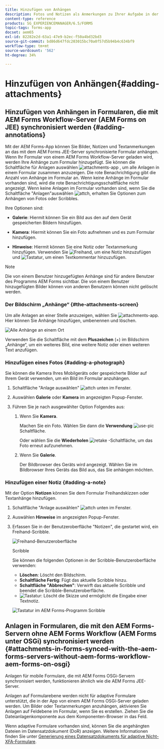 ```yaml
---
title: Hinzufügen von Anhängen
description: Fotos und Notizen als Anmerkungen zu Ihrer Aufgabe in der AEM Forms-App hinzufügen
content-type: reference
products: SG_EXPERIENCEMANAGER/6.5/FORMS
topic-tags: forms-app
docset: aem65
exl-id: 82282e2d-63a1-47e9-b2ec-f50a4bd32bd3
source-git-commit: bd86d647fdc203015bc70a0f57d5b94b4c634bf9
workflow-type: tm+mt
source-wordcount: '562'
ht-degree: 34%

---
```


# Hinzufügen von Anhängen{#adding-attachments}

## Hinzufügen von Anhängen in Formularen, die mit AEM Forms Workflow-Server (AEM Forms on JEE) synchronisiert werden {#adding-annotations}

Mit der AEM Forms-App können Sie Bilder, Notizen und Textanmerkungen an das mit dem AEM Forms JEE-Server synchronisierte Formular anhängen. Wenn Ihr Formular von einem AEM Forms Workflow-Server geladen wird, werden Ihre Anhänge zum Formular hinzugefügt. Sie können die Schaltfläche für Anlagen auswählen ![attachments-app](assets/attachments-app.png) , um alle Anlagen in einem Formular zusammen anzuzeigen. Die rote Benachrichtigung gibt die Anzahl von Anhänge im Formular an. Wenn keine Anhänge im Formular vorhanden sind, wird die rote Benachrichtigungsschaltfläche nicht angezeigt. Wenn keine Anlagen im Formular vorhanden sind, wenn Sie die Schaltfläche &quot;Anlagen&quot;auswählen ![attch](assets/attch.png), erhalten Sie Optionen zum Anhängen von Fotos oder Scribbles.

Ihre Optionen sind:

* **Galerie**: Hiermit können Sie ein Bild aus den auf dem Gerät gespeicherten Bildern hinzufügen.

* **Kamera**: Hiermit können Sie ein Foto aufnehmen und es zum Formular hinzufügen. 

* **Hinweise**: Hiermit können Sie eine Notiz oder Textanmerkung hinzufügen. Verwenden Sie ![Freihand](assets/scribble.png), um eine Notiz hinzuzufügen und ![Tastatur](assets/keyboard.png), um einen Textkommentar hinzuzufügen.

>[!NOTE]
>
>Die von einem Benutzer hinzugefügten Anhänge sind für andere Benutzer des Programms AEM Forms sichtbar. Die von einem Benutzer hinzugefügten Bilder können von anderen Benutzern können nicht gelöscht werden.
>

### Der Bildschirm „Anhänge“ {#the-attachments-screen}

Um alle Anlagen an einer Stelle anzuzeigen, wählen Sie ![attachments-app](assets/attachments-app.png). Hier können Sie Anhänge hinzufügen, umbenennen und löschen.

![Alle Anhänge an einem Ort](assets/attachments-screen.png)

Verwenden Sie die Schaltfläche mit dem **Pluszeichen** (+) im Bildschirm „Anhänge“, um ein weiteres Bild, eine weitere Notiz oder einen weiteren Text anzufügen.

### Hinzufügen eines Fotos {#adding-a-photograph}

Sie können die Kamera Ihres Mobilgeräts oder gespeicherte Bilder auf Ihrem Gerät verwenden, um ein Bild im Formular anzuhängen.

1. Schaltfläche &quot;Anlage auswählen&quot; ![attch](assets/attch.png) unten im Fenster.
1. Auswählen **Galerie** oder **Kamera** im angezeigten Popup-Fenster.
1. Führen Sie je nach ausgewählter Option Folgendes aus:

   1. Wenn Sie **Kamera**.

      Machen Sie ein Foto. Wählen Sie dann die **Verwendung** ![use-pic](assets/use-pic.png) Schaltfläche.

      Oder wählen Sie die **Wiederholen** ![retake](assets/retake.png) -Schaltfläche, um das Foto erneut aufzunehmen.

   1. Wenn Sie **Galerie**.

      Der Bildbrowser des Geräts wird angezeigt. Wählen Sie im Bildbrowser Ihres Geräts das Bild aus, das Sie anhängen möchten.

### Hinzufügen einer Notiz {#adding-a-note}

Mit der Option **Notizen** können Sie dem Formular Freihandskizzen oder Textanhänge hinzufügen.

1. Schaltfläche &quot;Anlage auswählen&quot; ![attch](assets/attch.png) unten im Fenster.
1. Auswählen **Hinweise** im angezeigten Popup-Fenster.
1. Erfassen Sie in der Benutzeroberfläche &quot;Notizen&quot;, die gestartet wird, ein Freihand-Scribble.

   ![Freihand-Benutzeroberfläche](assets/scribble-ui.png)

   Scribble

   Sie können die folgenden Optionen in der Scribble-Benutzeroberfläche verwenden:

   * **Löschen**: Löscht den Bildschirm.
   * **Schaltfläche Fertig**: Fügt das aktuelle Scribble hinzu.
   * **Schaltfläche &quot;Abbrechen&quot;**: Verwirft das aktuelle Scribble und beendet die Scribble-Benutzeroberfläche.
   * ![Tastatur](assets/keyboard.png): Löscht die Skizze und ermöglicht die Eingabe einer Textnotiz.

   ![Tastatur im AEM Forms-Programm Scribble](assets/keyboard-inapp.png)

## Anlagen in Formularen, die mit den AEM Forms-Servern ohne AEM Forms Workflow (AEM Forms unter OSGi) synchronisiert werden {#attachments-in-forms-synced-with-the-aem-forms-servers-without-aem-forms-workflow-aem-forms-on-osgi}

Anlagen für mobile Formulare, die mit AEM Forms OSGi-Servern synchronisiert werden, funktionieren ähnlich wie die AEM Forms JEE-Server.

Anlagen auf Formularebene werden nicht für adaptive Formulare unterstützt, die in der App von einem AEM Forms OSGi-Server geladen werden. Um Bilder oder Textanmerkungen anzuhängen, aktivieren Sie Anlagen auf Feldebene im Formular, wenn Sie es erstellen. Ziehen Sie die Dateianlagenkomponente aus dem Komponenten-Browser in das Feld.

Wenn adaptive Formulare vorhanden sind, können Sie die angehängten Dateien im Datensatzdokument (DoR) anzeigen. Weitere Informationen finden Sie unter [Generierung eines Datensatzdokuments für adaptive Nicht-XFA-Formulare](../../forms/using/generate-document-of-record-for-non-xfa-based-adaptive-forms.md).
